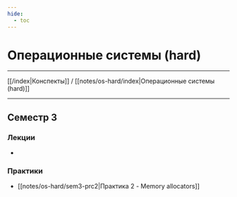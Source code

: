 ```yaml
---
hide: 
  - toc
---
```


# Операционные системы (hard)

---

[[/index|Конспекты]] / [[notes/os-hard/index|Операционные системы (hard)]]

--- 

## Семестр 3
### Лекции
- 
### Практики
- [[notes/os-hard/sem3-prc2|Практика 2 - Memory allocators]]
